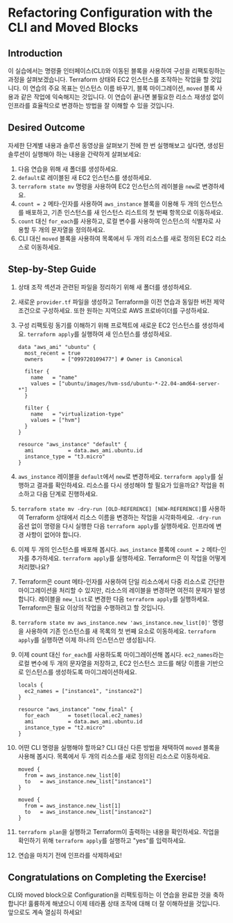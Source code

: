 # Refactoring Configuration with the CLI and Moved Blocks

## Introduction

이 실습에서는 명령줄 인터페이스(CLI)와 이동된 블록을 사용하여 구성을 리팩토링하는 과정을 살펴보겠습니다. Terraform 상태와 EC2 인스턴스를 조작하는 작업을 할 것입니다. 이 연습의 주요 목표는 인스턴스 이름 바꾸기, 블록 마이그레이션, `moved` 블록 사용과 같은 작업에 익숙해지는 것입니다. 이 연습이 끝나면 불필요한 리소스 재생성 없이 인프라를 효율적으로 변경하는 방법을 잘 이해할 수 있을 것입니다.

## Desired Outcome

자세한 단계별 내용과 솔루션 동영상을 살펴보기 전에 한 번 실행해보고 싶다면, 생성된 솔루션이 실행해야 하는 내용을 간략하게 살펴보세요:

1. 다음 연습을 위해 새 폴더를 생성하세요.
2. `default`로 레이블된 새 EC2 인스턴스를 생성하세요.
3. `terraform state mv` 명령을 사용하여 EC2 인스턴스의 레이블을 `new`로 변경하세요.
4. `count = 2` 메타-인자를 사용하여 `aws_instance` 블록을 이용해 두 개의 인스턴스를 배포하고, 기존 인스턴스를 새 인스턴스 리스트의 첫 번째 항목으로 이동하세요.
5. `count` 대신 `for_each`를 사용하고, 로컬 변수를 사용하여 인스턴스의 식별자로 사용할 두 개의 문자열을 정의하세요.
6. CLI 대신 `moved` 블록을 사용하여 목록에서 두 개의 리소스를 새로 정의된 EC2 리소스로 이동하세요.

## Step-by-Step Guide


1. 상태 조작 섹션과 관련된 파일을 정리하기 위해 새 폴더를 생성하세요.
2. 새로운 `provider.tf` 파일을 생성하고 Terraform을 이전 연습과 동일한 버전 제약 조건으로 구성하세요. 또한 원하는 지역으로 AWS 프로바이더를 구성하세요.
3. 구성 리팩토링 동기를 이해하기 위해 프로젝트에 새로운 EC2 인스턴스를 생성하세요. `terraform apply`를 실행하여 새 인스턴스를 생성하세요.


    ```
    data "aws_ami" "ubuntu" {
      most_recent = true
      owners      = ["099720109477"] # Owner is Canonical

      filter {
        name   = "name"
        values = ["ubuntu/images/hvm-ssd/ubuntu-*-22.04-amd64-server-*"]
      }

      filter {
        name   = "virtualization-type"
        values = ["hvm"]
      }
    }

    resource "aws_instance" "default" {
      ami           = data.aws_ami.ubuntu.id
      instance_type = "t3.micro"
    }
    ```


4. `aws_instance` 레이블을 `default`에서 `new`로 변경하세요. `terraform apply`를 실행하고 결과를 확인하세요. 리소스를 다시 생성해야 할 필요가 있을까요? 작업을 취소하고 다음 단계로 진행하세요.
5. `terraform state mv -dry-run [OLD-REFERENCE] [NEW-REFERENCE]`를 사용하여 Terraform 상태에서 리소스 이름을 변경하는 작업을 시각화하세요. `-dry-run` 옵션 없이 명령을 다시 실행한 다음 `terraform apply`를 실행하세요. 인프라에 변경 사항이 없어야 합니다.
6. 이제 두 개의 인스턴스를 배포해 봅시다. `aws_instance` 블록에 `count = 2` 메타-인자를 추가하세요. `terraform apply`를 실행하세요. Terraform은 이 작업을 어떻게 처리했나요?
7. Terraform은 count 메타-인자를 사용하여 단일 리소스에서 다중 리소스로 간단한 마이그레이션을 처리할 수 있지만, 리소스의 레이블을 변경하면 여전히 문제가 발생합니다. 레이블을 `new_list`로 변경한 다음 `terraform apply`를 실행하세요. Terraform은 필요 이상의 작업을 수행하려고 할 것입니다.
8. `terraform state mv aws_instance.new 'aws_instance.new_list[0]'` 명령을 사용하여 기존 인스턴스를 새 목록의 첫 번째 요소로 이동하세요. `terraform apply`를 실행하면 이제 하나의 인스턴스만 생성됩니다.
9. 이제 count 대신 `for_each`를 사용하도록 마이그레이션해 봅시다. `ec2_names`라는 로컬 변수에 두 개의 문자열을 저장하고, EC2 인스턴스 코드를 해당 이름을 기반으로 인스턴스를 생성하도록 마이그레이션하세요.


    ```
    locals {
      ec2_names = ["instance1", "instance2"]
    }

    resource "aws_instance" "new_final" {
      for_each      = toset(local.ec2_names)
      ami           = data.aws_ami.ubuntu.id
      instance_type = "t2.micro"
    }
    ```

10. 어떤 CLI 명령을 실행해야 할까요? CLI 대신 다른 방법을 채택하여 `moved` 블록을 사용해 봅시다. 목록에서 두 개의 리소스를 새로 정의된 리소스로 이동하세요.


    ```
    moved {
      from = aws_instance.new_list[0]
      to   = aws_instance.new_list["instance1"]
    }

    moved {
      from = aws_instance.new_list[1]
      to   = aws_instance.new_list["instance2"]
    }
    ```


11. `terraform plan`을 실행하고 Terraform이 출력하는 내용을 확인하세요. 작업을 확인하기 위해 `terraform apply`를 실행하고 "yes"를 입력하세요.
12. 연습을 마치기 전에 인프라를 삭제하세요!


## Congratulations on Completing the Exercise!

CLI와 moved block으로 Configuration을 리팩토링하는 이 연습을 완료한 것을 축하합니다! 훌륭하게 해냈으니 이제 테라폼 상태 조작에 대해 더 잘 이해하셨을 것입니다. 앞으로도 계속 열심히 하세요!
